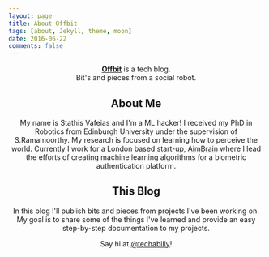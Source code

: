 ```yaml
---
layout: page
title: About Offbit
tags: [about, Jekyll, theme, moon]
date: 2016-06-22
comments: false
---
```

    
<center><a href="https://offbit.github.com"><b>Offbit</b></a> is a tech blog. </center> 
<center> Bit's and pieces from a social robot. <center>

## About Me

My name is Stathis Vafeias and I'm a ML hacker! I received my PhD in Robotics from Edinburgh University under the supervision of S.Ramamoorthy. My research is focused on learning how to perceive the world. Currently I work for a London based start-up, [AimBrain](https://www.aimbrain.com) where I lead the efforts of creating machine learning algorithms for a biometric authentication platform.

## This Blog

In this blog I'll publish bits and pieces from projects I've been working on. My goal is to share
some of the things I've learned and provide an easy step-by-step documentation to my projects.

Say hi at [@techabilly](https://twitter.com/techabilly)!
